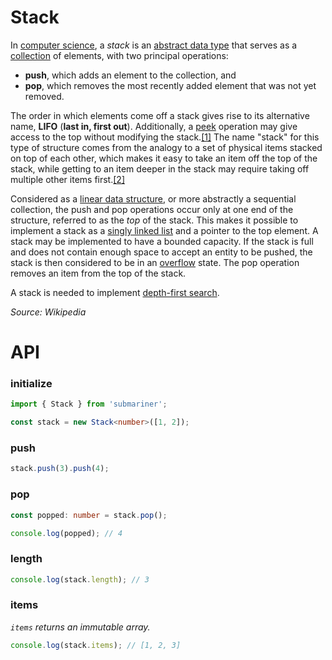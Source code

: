 # Stack

In [computer science](https://en.wikipedia.org/wiki/Computer_science 'Computer science'), a _stack_ is an [abstract data type](https://en.wikipedia.org/wiki/Abstract_data_type 'Abstract data type') that serves as a [collection](<https://en.wikipedia.org/wiki/Collection_(computing)> 'Collection (computing)') of elements, with two principal operations:

- **push**, which adds an element to the collection, and
- **pop**, which removes the most recently added element that was not yet removed.

The order in which elements come off a stack gives rise to its alternative name, **LIFO** (**last in, first out**). Additionally, a [peek](<https://en.wikipedia.org/wiki/Peek_(data_type_operation)> 'Peek (data type operation)') operation may give access to the top without modifying the stack.[[1]](<https://en.wikipedia.org/wiki/Stack_(abstract_data_type)#cite_note-1>) The name "stack" for this type of structure comes from the analogy to a set of physical items stacked on top of each other, which makes it easy to take an item off the top of the stack, while getting to an item deeper in the stack may require taking off multiple other items first.[[2]](<https://en.wikipedia.org/wiki/Stack_(abstract_data_type)#cite_note-clrs-2>)

Considered as a [linear data structure](https://en.wikipedia.org/wiki/Linear_data_structure 'Linear data structure'), or more abstractly a sequential collection, the push and pop operations occur only at one end of the structure, referred to as the _top_ of the stack. This makes it possible to implement a stack as a [singly linked list](https://en.wikipedia.org/wiki/Singly_linked_list 'Singly linked list') and a pointer to the top element. A stack may be implemented to have a bounded capacity. If the stack is full and does not contain enough space to accept an entity to be pushed, the stack is then considered to be in an [overflow](https://en.wikipedia.org/wiki/Stack_overflow 'Stack overflow') state. The pop operation removes an item from the top of the stack.

A stack is needed to implement [depth-first search](https://en.wikipedia.org/wiki/Depth-first_search 'Depth-first search').

_Source: Wikipedia_

# API

### initialize

```typescript
import { Stack } from 'submariner';

const stack = new Stack<number>([1, 2]);
```

### push

```typescript
stack.push(3).push(4);
```

### pop

```typescript
const popped: number = stack.pop();

console.log(popped); // 4
```

### length

```typescript
console.log(stack.length); // 3
```

### items

_`items` returns an immutable array._

```typescript
console.log(stack.items); // [1, 2, 3]
```
